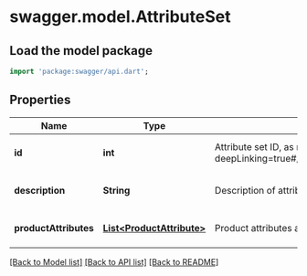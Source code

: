 # swagger.model.AttributeSet

## Load the model package
```dart
import 'package:swagger/api.dart';
```

## Properties
Name | Type | Description | Notes
------------ | ------------- | ------------- | -------------
**id** | **int** | Attribute set ID, as retrievable from &lt;a href&#x3D;\&quot;?deepLinking&#x3D;true#/Product/ProductAttributeSets\&quot;&gt;/api/Product/ProductAttributeSet&lt;/a&gt; | [optional] [default to null]
**description** | **String** | Description of attribute set | [optional] [default to null]
**productAttributes** | [**List&lt;ProductAttribute&gt;**](ProductAttribute.md) | Product attributes assigned to attribute set | [optional] [default to []]

[[Back to Model list]](../README.md#documentation-for-models) [[Back to API list]](../README.md#documentation-for-api-endpoints) [[Back to README]](../README.md)


